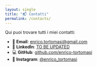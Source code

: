 ```yaml
---
layout: single
title: "📬 Contatti"
permalink: /contacts/
---
```


 Qui puoi trovare tutti i miei contatti:

- 📧 **Email**: [enrico.tortomasi@gmail.com](mailto:enrico.tortomasi@gmail.com)  
- 💼 **LinkedIn**: [TO BE UPDATED]()  
- 💻 **GitHub**: [github.com/enrico-tortomasi](https://github.com/enrico-tortomasi)
- 📸 **Instagram**: [@enrico_tortomasi](https://www.instagram.com/enrico_tortomasi/)
